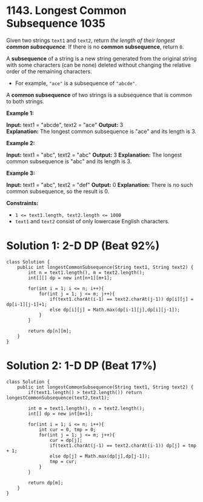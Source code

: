 # 1143. Longest Common Subsequence 1035
Given two strings  `text1`  and  `text2`, return  _the length of their longest  **common subsequence**._ If there is no  **common subsequence**, return  `0`.

A  **subsequence**  of a string is a new string generated from the original string with some characters (can be none) deleted without changing the relative order of the remaining characters.

-   For example,  `"ace"`  is a subsequence of  `"abcde"`.

A  **common subsequence**  of two strings is a subsequence that is common to both strings.

**Example 1:**

**Input:** text1 = "abcde", text2 = "ace" 
**Output:** 3  
**Explanation:** The longest common subsequence is "ace" and its length is 3.

**Example 2:**

**Input:** text1 = "abc", text2 = "abc"
**Output:** 3
**Explanation:** The longest common subsequence is "abc" and its length is 3.

**Example 3:**

**Input:** text1 = "abc", text2 = "def"
**Output:** 0
**Explanation:** There is no such common subsequence, so the result is 0.

**Constraints:**

-   `1 <= text1.length, text2.length <= 1000`
-   `text1`  and  `text2`  consist of only lowercase English characters.

# Solution 1: 2-D DP (Beat 92%)
```
class Solution {
    public int longestCommonSubsequence(String text1, String text2) {
        int n = text1.length(), m = text2.length();
        int[][] dp = new int[n+1][m+1];
        
        for(int i = 1; i <= n; i++){
            for(int j = 1; j <= m; j++){
                if(text1.charAt(i-1) == text2.charAt(j-1)) dp[i][j] = dp[i-1][j-1]+1;
                else dp[i][j] = Math.max(dp[i-1][j],dp[i][j-1]);
            }
        }
        
        return dp[n][m];
    }
}
```

# Solution 2: 1-D DP (Beat 17%)
```
class Solution {
    public int longestCommonSubsequence(String text1, String text2) {
        if(text1.length() > text2.length()) return longestCommonSubsequence(text2,text1);
        
        int m = text1.length(), n = text2.length();
        int[] dp = new int[m+1];
        
        for(int i = 1; i <= n; i++){
            int cur = 0, tmp = 0;
            for(int j = 1; j <= m; j++){
                cur = dp[j];
                if(text1.charAt(j-1) == text2.charAt(i-1)) dp[j] = tmp + 1;
                else dp[j] = Math.max(dp[j],dp[j-1]);
                tmp = cur;
            }
        }
        
        return dp[m];
    }
}
```

